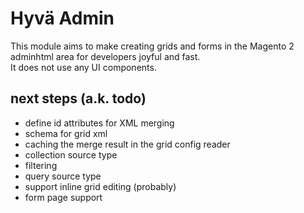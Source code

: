 # Hyvä Admin

This module aims to make creating grids and forms in the Magento 2 adminhtml area for developers joyful and fast.  
It does not use any UI components.


## next steps (a.k. todo)

* define id attributes for XML merging
* schema for grid xml
* caching the merge result in the grid config reader
* collection source type
* filtering
* query source type
* support inline grid editing (probably)
* form page support
